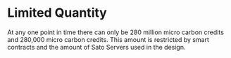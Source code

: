 # Limited Quantity

At any one point in time there can only be 280 million micro carbon credits and 280,000 micro carbon credits. This amount is restricted by smart contracts and the amount of Sato Servers used in the design.
